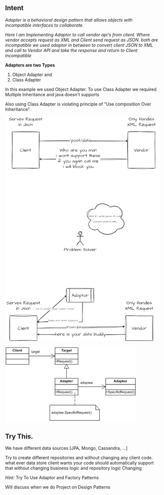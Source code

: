 **Intent**
------
*Adapter is a behavioral design pattern that allows objects with incompatible interfaces to collaborate.*


*Here I am Implementing Adaptor to call vendor api's from client. Where vendor accepts request as XML
and Client send request as JSON. both are incompatible we used adaptor in between to convert client JSON
to XML and call to Vendor API and take the response and return to Client incompatible*

**Adapters are two Types**
1. Object Adapter and
2. Class Adapter

In this example we used Object Adapter. To use Class Adapter we required Multiple Inheritance and java doesn't supports

Also using Class Adapter is violating principle of "Use composition Over Inheritance"

![adaptor](adaptor_sketch.png)

![img.png](adaptor.png)

Try This.
---------
We have different data sources [JPA, Mongo, Cassandra, ...]

Try to create different repositories and without changing any client code. what ever data store client
wants your code should automatically support that without changing business logic and repository logic Changing

_Hint:_ Try To Use Adaptor and Factory Patterns

Will discuss when we do Project on Design Patterns